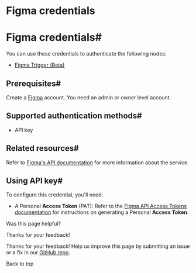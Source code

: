 # Figma credentials

[ ](https://github.com/n8n-io/n8n-docs/edit/main/docs/integrations/builtin/credentials/figma.md "Edit this page")

# Figma credentials#

You can use these credentials to authenticate the following nodes:

  * [Figma Trigger (Beta)](../../trigger-nodes/n8n-nodes-base.figmatrigger/)



## Prerequisites#

Create a [Figma](https://www.figma.com/) account. You need an admin or owner level account.

## Supported authentication methods#

  * API key



## Related resources#

Refer to [Figma's API documentation](https://www.figma.com/developers/api) for more information about the service.

## Using API key#

To configure this credential, you'll need:

  * A Personal **Access Token** (PAT): Refer to the [Figma API Access Tokens documentation](https://www.figma.com/developers/api#access-tokens) for instructions on generating a Personal **Access Token**.

Was this page helpful? 

Thanks for your feedback! 

Thanks for your feedback! Help us improve this page by submitting an issue or a fix in our [GitHub repo](https://github.com/n8n-io/n8n-docs). 

Back to top 
